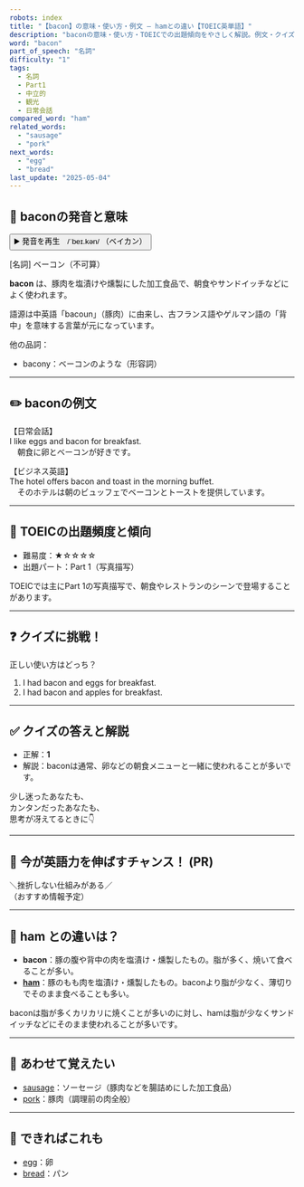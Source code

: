 ```yaml
---
robots: index
title: "【bacon】の意味・使い方・例文 ― hamとの違い【TOEIC英単語】"
description: "baconの意味・使い方・TOEICでの出題傾向をやさしく解説。例文・クイズ付きでhamとの違いもわかりやすく学べます。"
word: "bacon"
part_of_speech: "名詞"
difficulty: "1"
tags:
  - 名詞
  - Part1
  - 中立的
  - 観光
  - 日常会話
compared_word: "ham"
related_words:
  - "sausage"
  - "pork"
next_words:
  - "egg"
  - "bread"
last_update: "2025-05-04"
---
```


## 🔰 baconの発音と意味

<button class="play-audio" onclick="playTTS('bacon')">
  <span class="play-audio-main">
    ▶️ 発音を再生　/ˈbeɪ.kən/
  </span>
  <span class="play-audio-sub">
    （ベイカン）
  </span>
</button>

[名詞] ベーコン（不可算）

**bacon** は、豚肉を塩漬けや燻製にした加工食品で、朝食やサンドイッチなどによく使われます。

語源は中英語「bacoun」（豚肉）に由来し、古フランス語やゲルマン語の「背中」を意味する言葉が元になっています。

他の品詞：  
- bacony：ベーコンのような（形容詞）

---

## ✏️ baconの例文

【日常会話】  
I like eggs and bacon for breakfast.  
　朝食に卵とベーコンが好きです。

【ビジネス英語】  
The hotel offers bacon and toast in the morning buffet.  
　そのホテルは朝のビュッフェでベーコンとトーストを提供しています。

---

## 🎯 TOEICの出題頻度と傾向

- 難易度：★☆☆☆☆
- 出題パート：Part 1（写真描写）

TOEICでは主にPart 1の写真描写で、朝食やレストランのシーンで登場することがあります。

---

## ❓ クイズに挑戦！

正しい使い方はどっち？

1. I had bacon and eggs for breakfast.  
2. I had bacon and apples for breakfast.

---

## ✅ クイズの答えと解説

- 正解：**1**
- 解説：baconは通常、卵などの朝食メニューと一緒に使われることが多いです。

少し迷ったあなたも、  
カンタンだったあなたも、  
思考が冴えてるときに👇️

---

## 🚀 今が英語力を伸ばすチャンス！ (PR)

<div class="info-center">
＼挫折しない仕組みがある／<br>  
（おすすめ情報予定）
</div>

---

## 🤔  ham との違いは？

- **bacon**：豚の腹や背中の肉を塩漬け・燻製したもの。脂が多く、焼いて食べることが多い。
- **[ham](/word/ham)**：豚のもも肉を塩漬け・燻製したもの。baconより脂が少なく、薄切りでそのまま食べることも多い。

baconは脂が多くカリカリに焼くことが多いのに対し、hamは脂が少なくサンドイッチなどにそのまま使われることが多いです。

---

## 🧩 あわせて覚えたい

- [sausage](/word/sausage)：ソーセージ（豚肉などを腸詰めにした加工食品）
- [pork](/word/pork)：豚肉（調理前の肉全般）

---

## 📖 できればこれも

- [egg](/word/egg)：卵
- [bread](/word/bread)：パン

<!-- cvid: aid15_bid35 -->
